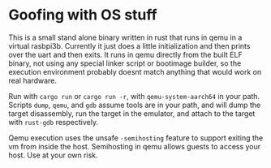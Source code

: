 # Goofing with OS stuff

This is a small stand alone binary written in rust that runs
in qemu in a virtual rasbpi3b.
Currently it just does a little initialization and then prints
over the uart and then exits.
It runs in qemu directly from the built ELF binary, not using
any special linker script or bootimage builder, so the execution
environment probably doesnt match anything that would work on
real hardware.

Run with `cargo run` or `cargo run -r`, with `qemu-system-aarch64` in
your path.  Scripts `dump`, `qemu`, and `gdb` assume tools are in
your path, and will dump the target disassembly, run the target in
the emulator, and attach to the target with `rust-gdb` respectively.

Qemu execution uses the unsafe `-semihosting` feature to support
exiting the vm from inside the host. 
Semihosting in qemu allows guests to access your host.
Use at your own risk.
